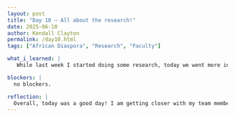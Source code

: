 ```yaml
---
layout: post
title: "Day 10 – All about the research!"
date: 2025-06-10
author: Kendall Clayton
permalink: /day10.html
tags: ["African Diaspora", "Research", "Faculty"]

what_i_learned: |
   While last week I started doing some research, today we went more in depth by country. I was researching countries like Ghana, Liberia, and the Republic of the Congo. It was fascinating to dive into their histories, cultures, and social structures. I learned that Ghana has a strong tradition of community and kinship, especially among the Akan people who follow a matrilineal system. Liberia’s history stood out to me because of its unique founding by formerly enslaved African Americans and how that has shaped its political and cultural identity. 

blockers: |
  no blockers.

reflection: |
  Overall, today was a good day! I am getting closer with my team members and my mentors everyday! I am learning more about them as group members and how i function as a group member as well. I am also getting better at retaining information pertaining to the diaspora as well as the actual coding itself. I am starting to remember things such as opening and closing the tags, the different types of tags and more. I hope to start learning more about CSS soon.
---
```

